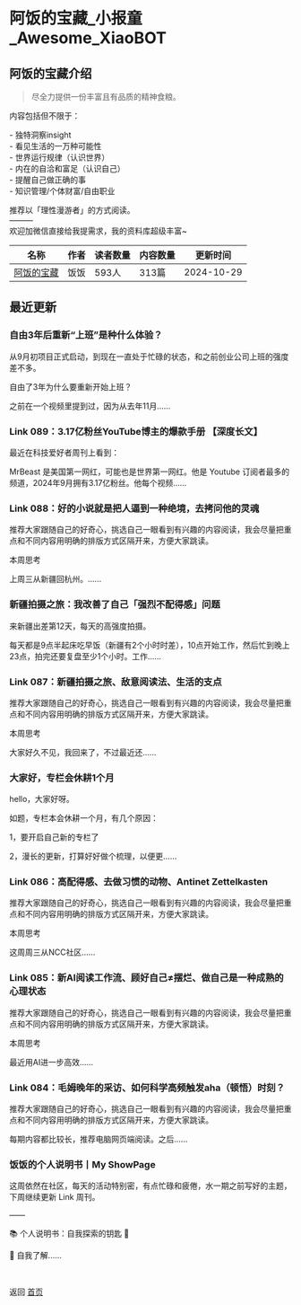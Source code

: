 # 阿饭的宝藏_小报童_Awesome_XiaoBOT

## 阿饭的宝藏介绍
> 尽全力提供一份丰富且有品质的精神食粮。    
    
内容包括但不限于：    
    
\- 独特洞察insight    
\- 看见生活的一万种可能性    
\- 世界运行规律（认识世界）    
\- 内在的自洽和富足（认识自己）    
\- 提醒自己做正确的事    
\- 知识管理/个体财富/自由职业    
    
推荐以「理性漫游者」的方式阅读。    
———    
欢迎加微信直接给我提需求，我的资料库超级丰富~  
  


|名称|作者|读者数量|内容数量|更新时间|
|---|---|---|---|---|
|[阿饭的宝藏](https://xiaobot.net/p/afanfan?refer=9c3f1c95-a052-465a-9902-f6d75080262a)|饭饭|593人|313篇|2024-10-29|

## 最近更新
### 自由3年后重新“上班”是种什么体验？

从9月初项目正式启动，到现在一直处于忙碌的状态，和之前创业公司上班的强度差不多。

自由了3年为什么要重新开始上班？

之前在一个视频里提到过，因为从去年11月......

### Link 089：3.17亿粉丝YouTube博主的爆款手册 【深度长文】

最近在科技爱好者周刊上看到：

MrBeast 是美国第一网红，可能也是世界第一网红。他是 Youtube 订阅者最多的频道，2024年9月拥有3.17亿粉丝。他每个视频......

### Link 088：好的小说就是把人逼到一种绝境，去拷问他的灵魂

推荐大家跟随自己的好奇心，挑选自己一眼看到有兴趣的内容阅读，我会尽量把重点和不同内容用明确的排版方式区隔开来，方便大家跳读。

本周思考

上周三从新疆回杭州。......

### 新疆拍摄之旅：我改善了自己「强烈不配得感」问题

来新疆出差第12天，每天的高强度拍摄。

每天都是9点半起床吃早饭（新疆有2个小时时差），10点开始工作，然后忙到晚上23点，拍完还要复盘至少1个小时。工作......

### Link 087：新疆拍摄之旅、敌意阅读法、生活的支点

推荐大家跟随自己的好奇心，挑选自己一眼看到有兴趣的内容阅读，我会尽量把重点和不同内容用明确的排版方式区隔开来，方便大家跳读。

本周思考

大家好久不见，我回来了，不过最近还......

### 大家好，专栏会休耕1个月

hello，大家好呀。

如题，专栏本会休耕一个月，有几个原因：

1，要开启自己新的专栏了

2，漫长的更新，打算好好做个梳理，以便更......

### Link 086：高配得感、去做习惯的动物、Antinet Zettelkasten

推荐大家跟随自己的好奇心，挑选自己一眼看到有兴趣的内容阅读，我会尽量把重点和不同内容用明确的排版方式区隔开来，方便大家跳读。

本周思考

这周周三从NCC社区......

### Link 085：新AI阅读工作流、顾好自己≠摆烂、做自己是一种成熟的心理状态

推荐大家跟随自己的好奇心，挑选自己一眼看到有兴趣的内容阅读，我会尽量把重点和不同内容用明确的排版方式区隔开来，方便大家跳读。

本周思考

最近用AI进一步高效......

### Link 084：毛姆晚年的采访、如何科学高频触发aha（顿悟）时刻？

推荐大家跟随自己的好奇心，挑选自己一眼看到有兴趣的内容阅读，我会尽量把重点和不同内容用明确的排版方式区隔开来，方便大家跳读。

每期内容都比较长，推荐电脑网页端阅读。之后......

### 饭饭的个人说明书丨My ShowPage

这周依然在社区，每天的活动特别密，有点忙碌和疲倦，水一期之前写好的主题，下周继续更新 Link 周刊。

——

📚 个人说明书：自我探索的钥匙 🔑

🌟 自我了解......


<a href="https://github.com/Reno9527/awesome-xiaobot" style="color: white; text-decoration: none;">awesome-xiaobot</a>

返回 [首页](../README.md)
